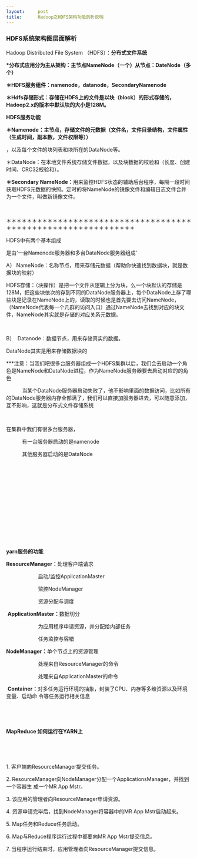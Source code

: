 ```yaml
---
layout:     post
title:      Hadoop之HDFS架构功能剖析说明
---
```

<div id="article_content" class="article_content clearfix csdn-tracking-statistics" data-pid="blog" data-mod="popu_307" data-dsm="post">
								            <link rel="stylesheet" href="https://csdnimg.cn/release/phoenix/template/css/ck_htmledit_views-f76675cdea.css">
						<div class="htmledit_views" id="content_views">
                
<h3>HDFS系统架构图层面解析</h3>
<p>Hadoop Distributed File System （HDFS）：<strong>分布式文件系统</strong></p>
<p><strong>*分布式应用分为主从架构：主节点NameNode（一个）从节点：DateNode（多个）</strong></p>
<p><strong>＊HDFS服务组件：namenode，datanode，SecondaryNamenode</strong></p>
<p><strong>＊Hdfs存储形式：存储在HDFS上的文件是以块（block）的形式存储的，Hadoop2.x的版本中默认块的大小是128M。</strong></p>
<p><strong>HDFS服务功能</strong></p>
<p><strong>＊Namenode：主节点，存储文件的元数据（文件名，文件目录结构，文件属性（生成时间，副本数，文件权限等））</strong></p>
<p>，以及每个文件的块列表和块所在的DataNode等。</p>
<p>＊DataNode：在本地文件系统存储文件数据，以及块数据的校验和（长度、创建时间、CRC32校验和）。</p>
<p><strong>＊Secondary NameNode：</strong>用来监控HDFS状态的辅助后台程序，每隔一段时间获取HDFS元数据的快照。定时的将NameNode的镜像文件和编辑日志文件合并为一个文件，叫做新镜像文件。</p>
<p><br></p>
<p>＊＊＊＊＊＊＊＊＊＊＊＊＊＊＊＊＊＊＊＊＊＊＊＊＊＊＊＊＊＊＊＊＊＊＊＊＊＊＊＊＊＊＊＊＊＊＊＊＊＊＊＊＊＊＊＊＊＊＊＊＊</p>
<p></p>
<p>HDFS中有两个基本组成</p>
<p>是由‘一台Namenode服务器和多台DataNode服务器组成’</p>
<p>A） NameNode：名称节点，用来存储元数据（帮助你快速找到数据块，就是数据块的映射）</p>
<p>HDFS存储：（块操作）是把一个文件从逻辑上分为块，么一个块默认的存储是128M，把这些块依次的存到不同的DataNode服务器上，每个DataNode上存了哪些块是记录在NameNode上的，读取的时候也是首先要去访问NameNode，（NameNode代表每一个几群的访问入口）通过NameNode去找到对应的块文件，NameNode其实就是存储的对应关系元数据。</p>
<p> </p>
<p>B）  Datanode：数据节点，用来存储真实的数据。</p>
<p>DataNode其实是用来存储数据块的</p>
<p>***注意：当我们吧很多台服务器组成一个HDFS集群以后，我们会去启动一个角色是NameNode和DataNode进程，作为NameNode服务器要去启动对应的的角色</p>
<p>           当某个DataNode服务器启动失败了，他不影响里面的数据访问，比如所有的DataNode服务器内存全部满了，我们可以直接加服务器进去，可以随意添加，互不影响，这就是分布式文件存储系统</p>
<p> </p>
<p>在集群中我们有很多台服务器，</p>
<p>           有一台服务器启动的是namenode</p>
<p>           其他服务器启动的是DataNode</p>
<br><p><strong><br></strong></p>
<p><strong><br></strong></p>
<p><strong><img src="https://img-blog.csdn.net/20170505092015981?watermark/2/text/aHR0cDovL2Jsb2cuY3Nkbi5uZXQveXV5dXl1eGlhb2xlaQ==/font/5a6L5L2T/fontsize/400/fill/I0JBQkFCMA==/dissolve/70/gravity/Center" alt=""></strong></p>
<p><strong><br></strong></p>
<p><strong><br></strong></p>
<p><strong><br></strong></p>
<p><strong><br></strong></p>
<p><strong>yarn服务的功能</strong></p>
<p><strong></strong></p>
<p><strong>ResourceManager：</strong>处理客户端请求</p>
<p>                      启动/监控ApplicationMaster</p>
<p>                      监控NodeManager</p>
<p>                      资源分配与调度</p>
<p> <strong>ApplicationMaster：</strong>数据切分</p>
<p>                      为应用程序申请资源，并分配给内部任务</p>
<p>                      任务监控与容错</p>
<p><strong>NodeManager：</strong>单个节点上的资源管理</p>
<p>                      处理来自ResourceManager的命令</p>
<p>                      处理来自ApplicationMaster的命令</p>
<p> <strong>Container：</strong>对多任务运行环境的抽象，封装了CPU、内存等多维资源以及环境变量、启动命 令等任务运行相关信息</p>
<br><p><strong><br></strong></p>
<p><strong>MapReduce 如何运行在YARN上<br></strong></p>
<p><strong><br></strong></p>
<p><strong><br></strong></p>
<p><strong></strong></p>
<p>1. 客户端向ResourceManager提交任务。</p>
<p>2.<strong> </strong>ResourceManager向NodeManager分配一个ApplicationsManager，并找到一个容器生 成一个MR App Mstr。</p>
<p>3.<strong> </strong>该应用的管理者向ResourceManager申请资源。</p>
<p>4. 资源申请完毕后，找到NodeManager将容器中的MR App Mstr启动起来。</p>
<p>5. Map任务和Reduce任务启动。</p>
<p>6. Map与Reduce程序运行过程中都要向MR App Mstr提交信息。</p>
<p>7. 当程序运行结束时，应用管理者向ResourceManager提交信息。</p>
<br><p><strong><br></strong></p>
<p><strong><br></strong></p>
<p><strong><br></strong></p>
            </div>
                </div>